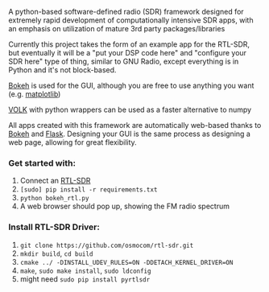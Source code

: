 A python-based software-defined radio (SDR) framework designed for extremely rapid development of computationally intensive SDR apps, with an emphasis on utilization of mature 3rd party packages/libraries

Currently this project takes the form of an example app for the RTL-SDR, but eventually it will be a "put your DSP code here" and "configure your SDR here" type of thing, similar to GNU Radio, except everything is in Python and it's not block-based.

[Bokeh](http://bokeh.pydata.org/en/latest/) is used for the GUI, although you are free to use anything you want (e.g. [matplotlib](https://matplotlib.org/))

[VOLK](http://libvolk.org) with python wrappers can be used as a faster alternative to numpy

All apps created with this framework are automatically web-based thanks to [Bokeh](http://bokeh.pydata.org/en/latest/) and [Flask](http://flask.pocoo.org/).  Designing your GUI is the same process as designing a web page, allowing for great flexibility. 

### Get started with:

1. Connect an [RTL-SDR](http://www.rtl-sdr.com/about-rtl-sdr/)
2. `[sudo] pip install -r requirements.txt`
3. `python bokeh_rtl.py`
4. A web browser should pop up, showing the FM radio spectrum

### Install RTL-SDR Driver:

1. `git clone https://github.com/osmocom/rtl-sdr.git`
2. `mkdir build`, `cd build`
3. `cmake ../ -DINSTALL_UDEV_RULES=ON -DDETACH_KERNEL_DRIVER=ON`
4. `make`, `sudo make install`, `sudo ldconfig`
5. might need `sudo pip install pyrtlsdr`
